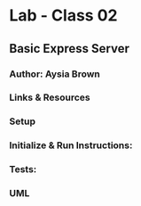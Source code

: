 # Lab - Class 02
## Basic Express Server
### Author: Aysia Brown

### Links & Resources


### Setup

### Initialize & Run Instructions:

### Tests:

### UML